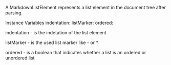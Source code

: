 A MarkdownListElement represents a list element in the document tree after parsing.

Instance Variables
	indentation:		<SmallInteger>
	listMarker:		<ByteString>
	ordered:		<Boolean>

indentation
	- is the indetation of the list element

listMarker
	- is the used list marker like - or *

ordered
	- is a boolean that indicates whether a list is an ordered or unordered list
